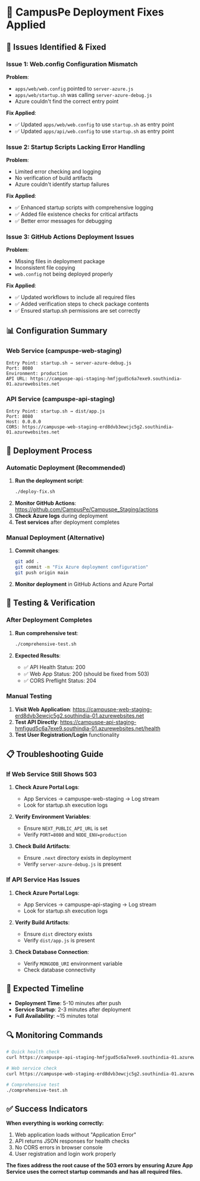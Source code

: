 # 🔧 CampusPe Deployment Fixes Applied

## 🚨 Issues Identified & Fixed

### Issue 1: Web.config Configuration Mismatch
**Problem**: 
- `apps/web/web.config` pointed to `server-azure.js`
- `apps/web/startup.sh` was calling `server-azure-debug.js`
- Azure couldn't find the correct entry point

**Fix Applied**:
- ✅ Updated `apps/web/web.config` to use `startup.sh` as entry point
- ✅ Updated `apps/api/web.config` to use `startup.sh` as entry point

### Issue 2: Startup Scripts Lacking Error Handling
**Problem**:
- Limited error checking and logging
- No verification of build artifacts
- Azure couldn't identify startup failures

**Fix Applied**:
- ✅ Enhanced startup scripts with comprehensive logging
- ✅ Added file existence checks for critical artifacts
- ✅ Better error messages for debugging

### Issue 3: GitHub Actions Deployment Issues
**Problem**:
- Missing files in deployment package
- Inconsistent file copying
- `web.config` not being deployed properly

**Fix Applied**:
- ✅ Updated workflows to include all required files
- ✅ Added verification steps to check package contents
- ✅ Ensured startup.sh permissions are set correctly

## 📊 Configuration Summary

### Web Service (campuspe-web-staging)
```
Entry Point: startup.sh → server-azure-debug.js
Port: 8080
Environment: production
API URL: https://campuspe-api-staging-hmfjgud5c6a7exe9.southindia-01.azurewebsites.net
```

### API Service (campuspe-api-staging)  
```
Entry Point: startup.sh → dist/app.js
Port: 8080
Host: 0.0.0.0
CORS: https://campuspe-web-staging-erd8dvb3ewcjc5g2.southindia-01.azurewebsites.net
```

## 🚀 Deployment Process

### Automatic Deployment (Recommended)
1. **Run the deployment script**:
   ```bash
   ./deploy-fix.sh
   ```
2. **Monitor GitHub Actions**: https://github.com/CampusPe/Campuspe_Staging/actions
3. **Check Azure logs** during deployment
4. **Test services** after deployment completes

### Manual Deployment (Alternative)
1. **Commit changes**:
   ```bash
   git add .
   git commit -m "Fix Azure deployment configuration"
   git push origin main
   ```
2. **Monitor deployment** in GitHub Actions and Azure Portal

## 🧪 Testing & Verification

### After Deployment Completes
1. **Run comprehensive test**:
   ```bash
   ./comprehensive-test.sh
   ```

2. **Expected Results**:
   - ✅ API Health Status: 200
   - ✅ Web App Status: 200 (should be fixed from 503)
   - ✅ CORS Preflight Status: 204

### Manual Testing
1. **Visit Web Application**: https://campuspe-web-staging-erd8dvb3ewcjc5g2.southindia-01.azurewebsites.net
2. **Test API Directly**: https://campuspe-api-staging-hmfjgud5c6a7exe9.southindia-01.azurewebsites.net/health
3. **Test User Registration/Login** functionality

## 📋 Troubleshooting Guide

### If Web Service Still Shows 503
1. **Check Azure Portal Logs**:
   - App Services → campuspe-web-staging → Log stream
   - Look for startup.sh execution logs

2. **Verify Environment Variables**:
   - Ensure `NEXT_PUBLIC_API_URL` is set
   - Verify `PORT=8080` and `NODE_ENV=production`

3. **Check Build Artifacts**:
   - Ensure `.next` directory exists in deployment
   - Verify `server-azure-debug.js` is present

### If API Service Has Issues
1. **Check Azure Portal Logs**:
   - App Services → campuspe-api-staging → Log stream
   - Look for startup.sh execution logs

2. **Verify Build Artifacts**:
   - Ensure `dist` directory exists
   - Verify `dist/app.js` is present

3. **Check Database Connection**:
   - Verify `MONGODB_URI` environment variable
   - Check database connectivity

## 🎯 Expected Timeline

- **Deployment Time**: 5-10 minutes after push
- **Service Startup**: 2-3 minutes after deployment
- **Full Availability**: ~15 minutes total

## 🔍 Monitoring Commands

```bash
# Quick health check
curl https://campuspe-api-staging-hmfjgud5c6a7exe9.southindia-01.azurewebsites.net/health

# Web service check  
curl https://campuspe-web-staging-erd8dvb3ewcjc5g2.southindia-01.azurewebsites.net

# Comprehensive test
./comprehensive-test.sh
```

## ✅ Success Indicators

**When everything is working correctly:**
1. Web application loads without "Application Error"
2. API returns JSON responses for health checks
3. No CORS errors in browser console
4. User registration and login work properly

**The fixes address the root cause of the 503 errors by ensuring Azure App Service uses the correct startup commands and has all required files.**
